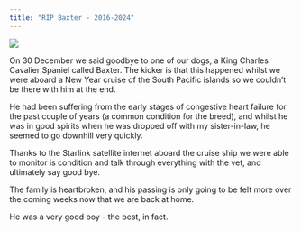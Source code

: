 ```yaml
---
title: "RIP Baxter - 2016-2024"
---
```


![](https://philstephens.com/storage/images/2025/01/baxter.jpeg)

On 30 December we said goodbye to one of our dogs, a King Charles Cavalier Spaniel called Baxter. The kicker is that this happened whilst we were aboard a New Year cruise of the South Pacific islands so we couldn’t be there with him at the end.

He had been suffering from the early stages of congestive heart failure for the past couple of years (a common condition for the breed), and whilst he was in good spirits when he was dropped off with my sister-in-law, he seemed to go downhill very quickly.

Thanks to the Starlink satellite internet aboard the cruise ship we were able to monitor is condition and talk through everything with the vet, and ultimately say good bye.

The family is heartbroken, and his passing is only going to be felt more over the coming weeks now that we are back at home.

He was a very good boy - the best, in fact.
